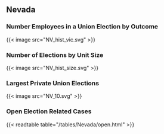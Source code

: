 ##  Nevada

### Number Employees in a Union Election by Outcome
{{< image src="NV_hist_vic.svg" >}}

### Number of Elections by Unit Size
{{< image src="NV_hist_size.svg" >}}

### Largest Private Union Elections
{{< image src="NV_10.svg" >}}

### Open Election Related Cases
{{< readtable table="/tables/Nevada/open.html" >}}

